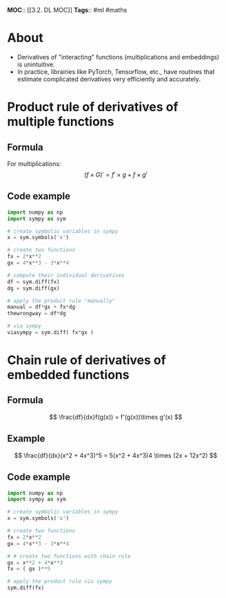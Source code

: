 **MOC**:: [[3.2. DL MOC]]
**Tags**:: #ml #maths 

# About
- Derivatives of "interacting" functions (multiplications and embeddings) is unintuitive.
- In practice, librairies like PyTorch, Tensorflow, etc., have routines that estimate complicated derivatives very efficiently and accurately.

# Product rule of derivatives of multiple functions
## Formula
For multiplications:
$$
(f \times G)' = f'\times g + f \times g'
$$

## Code example
```python
import numpy as np
import sympy as sym

# create symbolic variables in sympy
x = sym.symbols('x')

# create two functions
fx = 2*x**2
gx = 4*x**3 - 3*x**4

# compute their individual derivatives
df = sym.diff(fx)
dg = sym.diff(gx)

# apply the product rule "manually"
manual = df*gx + fx*dg
thewrongway = df*dg

# via sympy
viasympy = sym.diff( fx*gx )
```

# Chain rule of derivatives of embedded functions
## Formula
$$
\frac{df}{dx}f(g(x)) = f'(g(x))\times g'(x)
$$

## Example
$$
\frac{df}{dx}(x^2 + 4x^3)^5  = 5(x^2 + 4x^3)4 \times (2x + 12x^2)
$$

## Code example
```python
import numpy as np
import sympy as sym

# create symbolic variables in sympy
x = sym.symbols('x')

# create two functions
fx = 2*x**2
gx = 4*x**3 - 3*x**4

# # create two functions with chain rule
gx = x**2 + 4*x**3
fx = ( gx )**5

# apply the product rule via sympy
sym.diff(fx)
```
